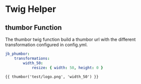 Twig Helper
===========

thumbor Function
----------------

The thumbor twig function build a thumbor url with the different transformation configured in config.yml.

``` yml
jb_phumbor:
    transformations:
        width_50:
            resize: { width: 50, height: 0 }
```

``` twig
{{ thumbor('test/logo.png', 'width_50') }}
```

